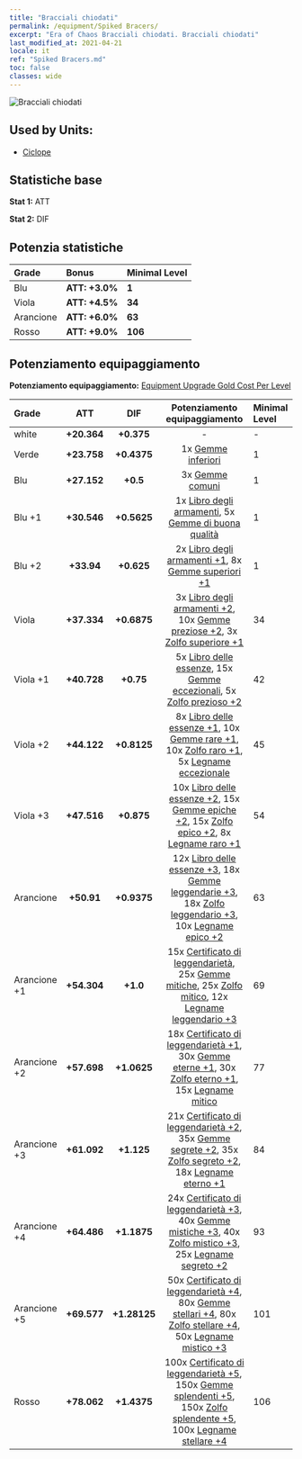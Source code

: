 ```yaml
---
title: "Bracciali chiodati"
permalink: /equipment/Spiked Bracers/
excerpt: "Era of Chaos Bracciali chiodati. Bracciali chiodati"
last_modified_at: 2021-04-21
locale: it
ref: "Spiked Bracers.md"
toc: false
classes: wide
---
```


  ![Bracciali chiodati](/images/e/e_4063.png)

## Used by Units:

* [Ciclope](/it/units/Cyclops/) 


## Statistiche base
 **Stat 1:** ATT

 **Stat 2:** DIF

## Potenzia statistiche

  |     Grade    |   Bonus | Minimal Level | 
  |:-------------|:--------|:--------------| 
  | Blu | **ATT: +3.0%** | **1** | 
  | Viola | **ATT: +4.5%** | **34** | 
  | Arancione | **ATT: +6.0%** | **63** | 
  | Rosso | **ATT: +9.0%** | **106** | 


## Potenziamento equipaggiamento
 **Potenziamento equipaggiamento:** [Equipment Upgrade Gold Cost Per Level](/equipment/EquipmentUpgradeCostPerLevel/) 

  |          Grade      | ATT | DIF | Potenziamento equipaggiamento | Minimal Level |
  |:--------------------|:---------:|:---------:|:----------------:|:--------------|
  | white | **+20.364** | **+0.375** | - | - |
  | Verde | **+23.758** | **+0.4375** | 1x [Gemme inferiori](/it/Items/mat_4/) | 1 |
  | Blu | **+27.152** | **+0.5** | 3x [Gemme comuni](/it/Items/mat_10/) | 1 |
  | Blu +1 | **+30.546** | **+0.5625** | 1x [Libro degli armamenti](/it/Items/mat_18/), 5x [Gemme di buona qualità](/it/Items/mat_16/) | 1 |
  | Blu +2 | **+33.94** | **+0.625** | 2x [Libro degli armamenti +1](/it/Items/mat_25/), 8x [Gemme superiori +1](/it/Items/mat_23/) | 1 |
  | Viola | **+37.334** | **+0.6875** | 3x [Libro degli armamenti +2](/it/Items/mat_32/), 10x [Gemme preziose +2](/it/Items/mat_30/), 3x [Zolfo superiore +1](/it/Items/mat_22/) | 34 |
  | Viola +1 | **+40.728** | **+0.75** | 5x [Libro delle essenze](/it/Items/mat_39/), 15x [Gemme eccezionali](/it/Items/mat_37/), 5x [Zolfo prezioso +2](/it/Items/mat_29/) | 42 |
  | Viola +2 | **+44.122** | **+0.8125** | 8x [Libro delle essenze +1](/it/Items/mat_46/), 10x [Gemme rare +1](/it/Items/mat_44/), 10x [Zolfo raro +1](/it/Items/mat_43/), 5x [Legname eccezionale](/it/Items/mat_34/) | 45 |
  | Viola +3 | **+47.516** | **+0.875** | 10x [Libro delle essenze +2](/it/Items/mat_53/), 15x [Gemme epiche +2](/it/Items/mat_51/), 15x [Zolfo epico +2](/it/Items/mat_50/), 8x [Legname raro +1](/it/Items/mat_41/) | 54 |
  | Arancione | **+50.91** | **+0.9375** | 12x [Libro delle essenze +3](/it/Items/mat_60/), 18x [Gemme leggendarie +3](/it/Items/mat_58/), 18x [Zolfo leggendario +3](/it/Items/mat_57/), 10x [Legname epico +2](/it/Items/mat_48/) | 63 |
  | Arancione +1 | **+54.304** | **+1.0** | 15x [Certificato di leggendarietà](/it/Items/mat_67/), 25x [Gemme mitiche](/it/Items/mat_65/), 25x [Zolfo mitico](/it/Items/mat_64/), 12x [Legname leggendario +3](/it/Items/mat_55/) | 69 |
  | Arancione +2 | **+57.698** | **+1.0625** | 18x [Certificato di leggendarietà +1](/it/Items/mat_74/), 30x [Gemme eterne +1](/it/Items/mat_72/), 30x [Zolfo eterno +1](/it/Items/mat_71/), 15x [Legname mitico](/it/Items/mat_62/) | 77 |
  | Arancione +3 | **+61.092** | **+1.125** | 21x [Certificato di leggendarietà +2](/it/Items/mat_81/), 35x [Gemme segrete +2](/it/Items/mat_79/), 35x [Zolfo segreto +2](/it/Items/mat_78/), 18x [Legname eterno +1](/it/Items/mat_69/) | 84 |
  | Arancione +4 | **+64.486** | **+1.1875** | 24x [Certificato di leggendarietà +3](/it/Items/mat_88/), 40x [Gemme mistiche +3](/it/Items/mat_86/), 40x [Zolfo mistico +3](/it/Items/mat_85/), 25x [Legname segreto +2](/it/Items/mat_76/) | 93 |
  | Arancione +5 | **+69.577** | **+1.28125** | 50x [Certificato di leggendarietà +4](/it/Items/mat_95/), 80x [Gemme stellari +4](/it/Items/mat_93/), 80x [Zolfo stellare +4](/it/Items/mat_92/), 50x [Legname mistico +3](/it/Items/mat_83/) | 101 |
  | Rosso | **+78.062** | **+1.4375** | 100x [Certificato di leggendarietà +5](/it/Items/mat_102/), 150x [Gemme splendenti +5](/it/Items/mat_100/), 150x [Zolfo splendente +5](/it/Items/mat_99/), 100x [Legname stellare +4](/it/Items/mat_90/) | 106 |

